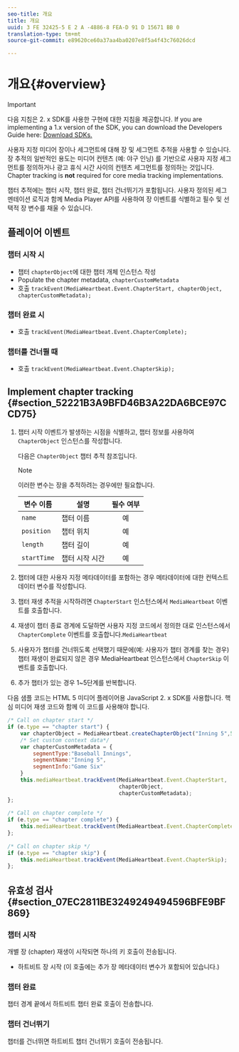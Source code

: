 ```yaml
---
seo-title: 개요
title: 개요
uuid: 3 FE 32425-5 E 2 A -4886-8 FEA-D 91 D 15671 BB 0
translation-type: tm+mt
source-git-commit: e89620ce60a37aa4ba0207e8f5a4f43c76026dcd

---
```



# 개요{#overview}

>[!IMPORTANT]
>
>다음 지침은 2. x SDK를 사용한 구현에 대한 지침을 제공합니다. If you are implementing a 1.x version of the SDK, you can download the Developers Guide here: [Download SDKs.](/help/sdk-implement/download-sdks.md)

사용자 지정 미디어 장이나 세그먼트에 대해 장 및 세그먼트 추적을 사용할 수 있습니다. 장 추적의 일반적인 용도는 미디어 컨텐츠 (예: 야구 인닝) 를 기반으로 사용자 지정 세그먼트를 정의하거나 광고 휴식 시간 사이의 컨텐츠 세그먼트를 정의하는 것입니다. Chapter tracking is **not** required for core media tracking implementations.

챕터 추적에는 챕터 시작, 챕터 완료, 챕터 건너뛰기가 포함됩니다. 사용자 정의된 세그멘테이션 로직과 함께 Media Player API를 사용하여 장 이벤트를 식별하고 필수 및 선택적 장 변수를 채울 수 있습니다.

## 플레이어 이벤트

### 챕터 시작 시

* 챕터 `chapterObject`에 대한 챕터 개체 인스턴스 작성
* Populate the chapter metadata, `chapterCustomMetadata`
* 호출 `trackEvent(MediaHeartbeat.Event.ChapterStart, chapterObject, chapterCustomMetadata);`

### 챕터 완료 시

* 호출 `trackEvent(MediaHeartbeat.Event.ChapterComplete);`

### 챕터를 건너뛸 때

* 호출 `trackEvent(MediaHeartbeat.Event.ChapterSkip);`

## Implement chapter tracking {#section_52221B3A9BFD46B3A22DA6BCE97CCD75}

1. 챕터 시작 이벤트가 발생하는 시점을 식별하고, 챕터 정보를 사용하여 `ChapterObject` 인스턴스를 작성합니다.

   다음은 `ChapterObject` 챕터 추적 참조입니다.

   >[!NOTE]
   >
   >이러한 변수는 장을 추적하려는 경우에만 필요합니다.

   | 변수 이름 | 설명 | 필수 여부 |
   | --- | --- | :---: |
   | `name` | 챕터 이름 | 예 |
   | `position` | 챕터 위치 | 예 |
   | `length` | 챕터 길이 | 예 |
   | `startTime` | 챕터 시작 시간 | 예 |

1. 챕터에 대한 사용자 지정 메타데이터를 포함하는 경우 메타데이터에 대한 컨텍스트 데이터 변수를 작성합니다.
1. 챕터 재생 추적을 시작하려면 `ChapterStart` 인스턴스에서 `MediaHeartbeat` 이벤트를 호출합니다.
1. 재생이 챕터 종료 경계에 도달하면 사용자 지정 코드에서 정의한 대로 인스턴스에서 `ChapterComplete` 이벤트를 호출합니다.`MediaHeartbeat`
1. 사용자가 챕터를 건너뛰도록 선택했기 때문에(예: 사용자가 챕터 경계를 찾는 경우) 챕터 재생이 완료되지 않은 경우 MediaHeartbeat 인스턴스에서 `ChapterSkip` 이벤트를 호출합니다.
1. 추가 챕터가 있는 경우 1~5단계를 반복합니다.

다음 샘플 코드는 HTML 5 미디어 플레이어용 JavaScript 2. x SDK를 사용합니다. 핵심 미디어 재생 코드와 함께 이 코드를 사용해야 합니다.

```js
/* Call on chapter start */ 
if (e.type == "chapter start") { 
    var chapterObject = MediaHeartbeat.createChapterObject("Inning 5",5,500,2500); 
    /* Set custom context data*/ 
    var chapterCustomMetadata = { 
        segmentType:"Baseball Innings", 
        segmentName:"Inning 5", 
        segmentInfo:"Game Six" 
    } 
    this.mediaHeartbeat.trackEvent(MediaHeartbeat.Event.ChapterStart,  
                                   chapterObject,  
                                   chapterCustomMetadata); 
}; 
 
/* Call on chapter complete */ 
if (e.type == "chapter complete") { 
    this.mediaHeartbeat.trackEvent(MediaHeartbeat.Event.ChapterComplete); 
}; 
 
/* Call on chapter skip */ 
if (e.type == "chapter skip") { 
    this.mediaHeartbeat.trackEvent(MediaHeartbeat.Event.ChapterSkip); 
}; 
```

## 유효성 검사 {#section_07EC2811BE3249249494596BFE9BF869}

### 챕터 시작

개별 장 (chapter) 재생이 시작되면 하나의 키 호출이 전송됩니다.

* 하트비트 장 시작 (이 호출에는 추가 장 메타데이터 변수가 포함되어 있습니다.)

### 챕터 완료

챕터 경계 끝에서 하트비트 챕터 완료 호출이 전송합니다.

### 챕터 건너뛰기

챕터를 건너뛰면 하트비트 챕터 건너뛰기 호출이 전송됩니다.
